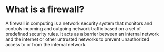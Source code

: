 # What is a firewall?


A firewall in computing is a network security system that monitors and controls incoming and outgoing network traffic based on a set of predefined security rules. It acts as a barrier between an internal network and the internet or other untrusted networks to prevent unauthorized access to or from the internal network.
